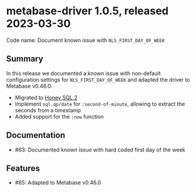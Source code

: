 # metabase-driver 1.0.5, released 2023-03-30

Code name: Document known issue with `NLS_FIRST_DAY_OF_WEEK`

## Summary

In this release we documented a known issue with non-default configuration settings for `NLS_FIRST_DAY_OF_WEEK` and adapted the driver to Metabase v0.46.0:
* Migrated to [Honey SQL 2](https://www.metabase.com/docs/latest/developers-guide/driver-changelog.html#honey-sql-2)
* Implement `sql.qp/date` for `:second-of-minute`, allowing to extract the seconds from a timestamp
* Added support for the `:now` function

## Documentation

* #63: Documented known issue with hard coded first day of the week

## Features

* #65: Adapted to Metabase v0.46.0
